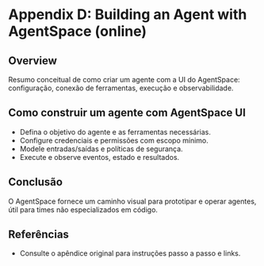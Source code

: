 # Appendix D: Building an Agent with AgentSpace (online)

## Overview

Resumo conceitual de como criar um agente com a UI do AgentSpace: configuração, conexão de ferramentas, execução e observabilidade.

## Como construir um agente com AgentSpace UI

- Defina o objetivo do agente e as ferramentas necessárias.
- Configure credenciais e permissões com escopo mínimo.
- Modele entradas/saídas e políticas de segurança.
- Execute e observe eventos, estado e resultados.

## Conclusão

O AgentSpace fornece um caminho visual para prototipar e operar agentes, útil para times não especializados em código.

## Referências

- Consulte o apêndice original para instruções passo a passo e links.
